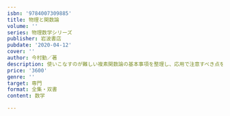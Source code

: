 ```yaml
---
isbn: '9784007309885'
title: 物理と関数論
volume: ''
series: 物理数学シリーズ
publisher: 岩波書店
pubdate: '2020-04-12'
cover: ''
author: 今村勤／著
description: 使いこなすのが難しい複素関数論の基本事項を整理し、応用で注意すべき点を丁寧に説明する。
price: '3600'
genre: ''
target: 専門
format: 全集・双書
content: 数学

---
```

